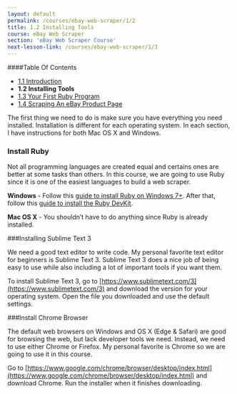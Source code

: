 ```yaml
---
layout: default
permalink: /courses/ebay-web-scraper/1/2
title: 1.2 Installing Tools
course: eBay Web Scraper
section: 'eBay Web Scraper Course'
next-lesson-link: /courses/ebay-web-scraper/1/3
---
```


####Table Of Contents

- [1.1 Introduction](/courses/ebay-web-scraper/1/1)
- **1.2 Installing Tools**
- [1.3 Your First Ruby Program](/courses/ebay-web-scraper/1/3)
- [1.4 Scraping An eBay Product Page](/courses/ebay-web-scraper/1/4)

The first thing we need to do is make sure you have everything you need installed. Installation is different for each operating system. In each section, I have instructions for both Mac OS X and Windows.

### Install Ruby

Not all programming languages are created equal and certains ones are better at some tasks than others. In this course, we are going to use Ruby since it is one of the easiest languages to build a web scraper.

**Windows** - Follow this [guide to install Ruby on Windows 7+](https://corlewsolutions.com/articles/article-19-install-ruby-on-windows-7-32-bit-or-64-bit).  After that, follow this [guide to install the Ruby DevKit](https://corlewsolutions.com/articles/article-22-install-ruby-devkit-on-windows-7).

**Mac OS X** - You shouldn’t have to do anything since Ruby is already installed. 

###Installing Sublime Text 3

We need a good text editor to write code.  My personal favorite text editor for beginners is Sublime Text 3.  Sublime Text 3 does a nice job of being easy to use while also including a lot of important tools if you want them.

To install Sublime Text 3, go to [https://www.sublimetext.com/3](https://www.sublimetext.com/3) and download the version for your operating system.  Open the file you downloaded and use the default settings.

###Install Chrome Browser

The default web browsers on Windows and OS X (Edge & Safari) are good for browsing the web, but lack developer tools we need. Instead, we need to use either Chrome or Firefox. My personal favorite is Chrome so we are going to use it in this course.

Go to [https://www.google.com/chrome/browser/desktop/index.html](https://www.google.com/chrome/browser/desktop/index.html) and download Chrome.  Run the installer when it finishes downloading.